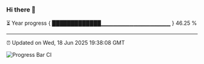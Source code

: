 ### Hi there 👋

⏳ Year progress { █████████████▁▁▁▁▁▁▁▁▁▁▁▁▁▁▁▁▁ } 46.25 %

---

⏰ Updated on Wed, 18 Jun 2025 19:38:08 GMT

![Progress Bar CI](https://github.com/IshwaranRudhara/GIT-ACTION/workflows/Progress%20Bar%20CI/badge.svg)
